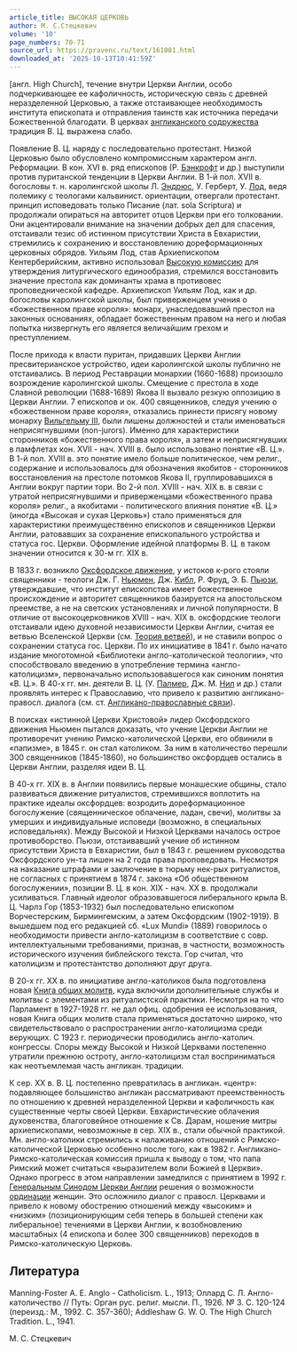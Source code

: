 ```yaml
---
article_title: ВЫСОКАЯ ЦЕРКОВЬ
author: М. С.Стецкевич
volume: '10'
page_numbers: 70-71
source_url: https://pravenc.ru/text/161081.html
downloaded_at: '2025-10-13T10:41:59Z'
---
```


[англ. High Church], течение внутри Церкви Англии, особо подчеркивающее ее кафоличность, историческую связь с древней неразделенной Церковью, а также отстаивающее необходимость института епископата и отправления таинств как источника передачи Божественной благодати. В церквах [англиканского содружества](<https://pravenc.ru/text/англиканского содружества.html>) традиция В. Ц. выражена слабо.

Появление В. Ц. наряду с последовательно протестант. Низкой Церковью было обусловлено компромиссным характером англ. Реформации. В кон. XVI в. ряд епископов (Р. [Бэнкрофт](https://pravenc.ru/text/Бэнкрофт.html) и др.) выступили против пуританской тенденции в Церкви Англии. В 1-й пол. XVII в. богословы т. н. каролингской школы Л. [Эндрюс](https://pravenc.ru/text/Эндрюс.html), У. Герберт, У. [Лод](https://pravenc.ru/text/Лод.html), ведя полемику с теологами кальвинист. ориентации, отвергали протестант. принцип исповедовать только Писание (лат. sola Scriptura) и продолжали опираться на авторитет отцов Церкви при его толковании. Они акцентировали внимание на значении добрых дел для спасения, отстаивали тезис об истинном присутствии Христа в Евхаристии, стремились к сохранению и восстановлению дореформационных церковных обрядов. Уильям Лод, став Архиепископом Кентерберийским, активно использовал [Высокую комиссию](<https://pravenc.ru/text/Высокую комиссию.html>) для утверждения литургического единообразия, стремился восстановить значение престола как доминанты храма в противовес проповеднической кафедре. Архиепископ Уильям Лод, как и др. богословы каролингской школы, был приверженцем учения о «божественном праве короля»: монарх, унаследовавший престол на законных основаниях, обладает божественным правом на него и любая попытка низвергнуть его является величайшим грехом и преступлением.

После прихода к власти пуритан, придавших Церкви Англии пресвитерианское устройство, идеи каролингской школы публично не отстаивались. В период Реставрации монархии (1660-1688) произошло возрождение каролингской школы. Смещение с престола в ходе Славной революции (1688-1689) Якова II вызвало резкую оппозицию в Церкви Англии. 7 епископов и ок. 400 священников, следуя учению о «божественном праве короля», отказались принести присягу новому монарху [Вильгельму III](<https://pravenc.ru/text/Вильгельму III.html>), были лишены должностей и стали именоваться неприсягнувшими (non-jurors). Именно для характеристики сторонников «божественного права короля», а затем и неприсягнувших в памфлетах кон. XVII - нач. XVIII в. было использовано понятие «В. Ц.». В 1-й пол. XVIII в. это понятие имело больше политическое, чем религ., содержание и использовалось для обозначения якобитов - сторонников восстановления на престоле потомков Якова II, группировавшихся в Англии вокруг партии тори. Во 2-й пол. XVIII - нач. XIX в. в связи с утратой неприсягнувшими и приверженцами «божественного права короля» религ., а якобитами - политического влияния понятие «В. Ц.» (иногда «Высокая и сухая Церковь») стало применяться для характеристики преимущественно епископов и священников Церкви Англии, ратовавших за сохранение епископального устройства и статуса гос. Церкви. Оформление идейной платформы В. Ц. в таком значении относится к 30-м гг. XIX в.

В 1833 г. возникло [Оксфордское движение](<https://pravenc.ru/text/Оксфордское движение.html>), у истоков к-рого стояли священники - теологи Дж. Г. [Ньюмен](https://pravenc.ru/text/Ньюмен.html), Дж. [Кибл](https://pravenc.ru/text/Кибл.html), Р. Фруд, Э. Б. [Пьюзи](https://pravenc.ru/text/Пьюзи.html), утверждавшие, что институт епископства имеет божественное происхождение и авторитет священников базируется на апостольском преемстве, а не на светских установлениях и личной популярности. В отличие от высокоцерковников XVIII - нач. XIX в. оксфордские теологи отстаивали идею духовной независимости Церкви Англии, считая ее ветвью Вселенской Церкви (см. [Теория ветвей](<https://pravenc.ru/text/Теория ветвей.html>)), и не ставили вопрос о сохранении статуса гос. Церкви. По их инициативе в 1841 г. было начато издание многотомной «Библиотеки англо-католической теологии», что способствовало введению в употребление термина «англо-католицизм», первоначально использовавшегося как синоним понятия «В. Ц.». В 40-х гг. мн. деятели В. Ц. (У. [Палмер](https://pravenc.ru/text/Палмер.html), Дж. М. [Нил](https://pravenc.ru/text/Нил.html) и др.) стали проявлять интерес к Православию, что привело к развитию англикано-правосл. диалога (см. ст. [Англикано-православные связи](<https://pravenc.ru/text/Англикано-православные связи.html>)).

В поисках «истинной Церкви Христовой» лидер Оксфордского движения Ньюмен пытался доказать, что учение Церкви Англии не противоречит учению Римско-католической Церкви, его обвинили в «папизме», в 1845 г. он стал католиком. За ним в католичество перешли 300 священников (1845-1860), но большинство оксфордцев остались в Церкви Англии, разделяя идеи В. Ц.

В 40-х гг. XIX в. в Англии появились первые монашеские общины, стало развиваться движение ритуалистов, стремившихся воплотить на практике идеалы оксфордцев: возродить дореформационное богослужение (священническое облачение, ладан, свечи), молитвы за умерших и индивидуальные исповеди (возможно, в специальных исповедальнях). Между Высокой и Низкой Церквами началось острое противоборство. Пьюзи, отстаивавший учение об истинном присутствии Христа в Евхаристии, был в 1843 г. решением руководства Оксфордского ун-та лишен на 2 года права проповедовать. Несмотря на наказание штрафами и заключение в тюрьму нек-рых ритуалистов, не согласных с принятием в 1874 г. закона «Об общественном богослужении», позиции В. Ц. в кон. XIX - нач. XX в. продолжали усиливаться. Главный идеолог образовавшегося либерального крыла В. Ц. Чарлз Гор (1853-1932) был последовательно епископом Ворчестерским, Бирмингемским, а затем Оксфордским (1902-1919). В вышедшем под его редакцией сб. «Lux Mundi» (1889) говорилось о необходимости привести англо-католицизм в соответствие с совр. интеллектуальными требованиями, признав, в частности, возможность исторического изучения библейского текста. Гор считал, что католицизм и протестантство дополняют друг друга.

В 20-х гг. XX в. по инициативе англо-католиков была подготовлена новая [Книга общих молитв](<https://pravenc.ru/text/Книга общих молитв.html>), куда включили дополнительные службы и молитвы с элементами из ритуалистской практики. Несмотря на то что Парламент в 1927-1928 гг. не дал офиц. одобрения ее использования, новая Книга общих молитв стала применяться достаточно широко, что свидетельствовало о распространении англо-католицизма среди верующих. С 1923 г. периодически проводились англо-католич. конгрессы. Споры между Высокой и Низкой Церквами постепенно утратили прежнюю остроту, англо-католицизм стал восприниматься как неотъемлемая часть англикан. традиции.

К сер. XX в. В. Ц. постепенно превратилась в англикан. «центр»: подавляющее большинство англикан рассматривают преемственность по отношению к древней неразделенной Церкви и кафоличность как существенные черты своей Церкви. Евхаристические облачения духовенства, благоговейное отношение к Св. Дарам, ношение митры архиепископами, невозможные в сер. XIX в., стали обычной практикой. Мн. англо-католики стремились к налаживанию отношений с Римско-католической Церковью особенно после того, как в 1982 г. Англикано-Римско-католическая комиссия пришла к выводу о том, что папа Римский может считаться «выразителем воли Божией в Церкви». Однако прогресс в этом направлении замедлился с принятием в 1992 г. [Генеральным Синодом Церкви Англии](<https://pravenc.ru/text/Генеральным Синодом Церкви Англии.html>) решения о возможности [ординации](https://pravenc.ru/text/ординации.html) женщин. Это осложнило диалог с правосл. Церквами и привело к новому обострению отношений между «высоким» и «низким» (позиционирующим себя теперь в большей степени как либеральное) течениями в Церкви Англии, к возобновлению масштабных (4 епископа и более 300 священников) переходов в Римско-католическую Церковь.

## Литература

Manning-Foster A. E. Anglo - Catholicism. L., 1913; Оллард С. Л. Англо-католичество // Путь: Орган рус. религ. мысли. П., 1926. № 3. С. 120-124 (переизд.: М., 1992. С. 357-360); Addleshaw G. W. O. The High Church Tradition. L., 1941.

М. С.  Стецкевич
